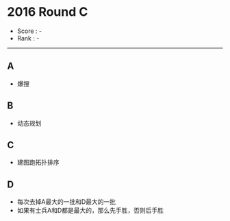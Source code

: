 # 2016 Round C

-   Score : -
-   Rank : -

---

## A

- 爆搜

## B

- 动态规划

## C

- 建图跑拓扑排序

## D

-   每次去掉A最大的一批和D最大的一批
-   如果有士兵A和D都是最大的，那么先手胜，否则后手胜